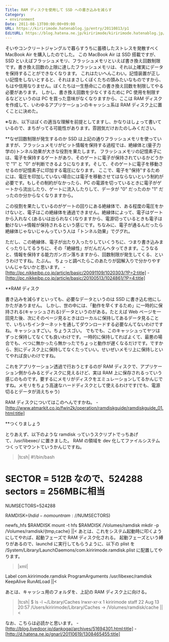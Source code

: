 ```yaml
---
Title: RAM ディスクを使用して SSD への書き込みを減らす
Category:
- environment
Date: 2011-08-13T00:00:00+09:00
URL: https://kiririmode.hatenablog.jp/entry/20110813/p1
EditURL: https://blog.hatena.ne.jp/kiririmode/kiririmode.hatenablog.jp/atom/entry/8454420450078210927
---
```



そいやコンクリートジャングルで暮らすうちに蓄積したストレスを発散すべく MacBook Air を購入したのでした。
この MacBook Air は SSD 搭載ですが、SSD といえばフラッシュメモリ、フラッシュメモリといえば書き換え回数制限です。書き換え回数の上限に達したフラッシュメモリは、それ以上確実にデータを保持することができなくなります。
これはたいへんこわい。記憶装置が正しい記憶をしないとすると、それはまさしくぼくたちの頭みたいなものですから、もはや信用なりません。ぼくたちは一生懸命にこの書き換え回数を制限してやる必要があります。
しかし、書き換え回数を少なくするために PC 使用を制限するなどというのは PC を買った意味がなくなりますから、ここは RAM ディスクを作成して、いわゆるアプリケーションのキャッシュ系は RAM ディスク上に置くことに決めた。

※なお、以下はぼくの適当な理解を前提としてますし、かなりはしょって書いているので、まちがってる可能性があります。雰囲気だけおたのしみください。

**なぜ回数制限が発生するのか
SSD は上記の通りフラッシュメモリを使っていますが、フラッシュメモリがビット情報を保持する過程では、絶縁体と(量子力学の)トンネル効果が大きな役割を果たします。
フラッシュメモリの記憶素子には、電子を保持するゲートがあり、そのゲートに電子が保持されているかどうかで "1" と "0" が判断できるようになります。そして、そのゲートに電子を移動させるのが記憶素子に印加する電圧になります。
ここで、電子を"保持"するためには、電圧を印加していない場合には電子を移動させてはならないという制約が必要です。もしその制約がなかったら、PC の電源を切っているときに電子がゲートから流出したり、ゲートに流入したりして、データが "0" だったのか "1" だったのか分からなくなりますから。

この役割を果たしているのがゲートの回りにある絶縁体で、ある程度の電圧をかけないと、電子はこの絶縁体を通過できません。絶縁体によって、電子はゲートから入れなく(あるいは出られなく)なりますから、電源切っているときも電子は動けない→情報が保持されるという感じです。ちなみに、電子が通るんだったら絶縁体じゃないじゃんっていう人は「トンネル効果」でググれ。


ただし、この絶縁体、電子が出たり入ったりしていくうちに、つまり書き込みまくったりしてるうちに、その「絶縁性」がだんだんヘタってきます。こうなると、情報を保持する能力ガンガン落ちますから、回数制限が発生してくる、というわけですね。たぶん。
ちょっと調べたらこのあたりが図解入りで分かりやすいんじゃないかと思います。
-[http://pc.nikkeibp.co.jp/article/basic/20091109/1020303/?P=2:title]
-[http://pc.nikkeibp.co.jp/article/basic/20100513/1024861/?P=4:title]

**RAM ディスク

書き込みを減らすといっても、必要なデータというのは SSD に書き込む他にしかたがありません。
しかし、世の中には、「動作を早くするため」に一時的に保持される(キャッシュされる)データというのがある。たとえば Web ページを一回見た後、次にそのページ見るときはローカルに保持してあるデータ見ることで、いちいちインターネットを通してダウンロードする必要なんてないわけですね。キャッシュすごい。ちょうスゴい。
でもでも、このキャッシュってヤツはずっと保持してなくても良いわけです。一時的に保持してればよくて、最悪の場合でも、べつに無かったら無かったでちょっと動作が遅くなるだけです。ですから、別にディスク上に保持してなくたっていい。せいぜいメモリ上に保持しといてやれば良いわけですね。

これをアプリケーション透過で行おうとするのが RAM ディスクで、アプリケーション側からみるとディスクに見えるけど、実は RAM 上に保存されるっていう感じのものです。要するにメモリがディスクをエミュレーションしてるかんじですね。メモリをちょう高速なハードディスクとして使えるわけです(でも、電源切るとデータが消えちゃう)

RAM ディスクについてはこのへんですかね。
-[http://www.atmarkit.co.jp/fwin2k/operation/ramdiskguide/ramdiskguide_01.html:title]

**つくりましょう

とりあえず、以下のような ramdisk っていうスクリプトでっちあげて、/usr/libexec/ に置きました。
RAM の領域を dev 化してファイルシステムつくってマウントていうかんじですね。
>|tcsh|
#!/bin/bash

# SECTOR = 512B なので、524288 sectors = 256MBに相当
NUMSECTORS=524288

RAMDISK=$(hdid -nomount ram://$NUMSECTORS)

newfs_hfs $RAMDISK
mount -t hfs $RAMDISK /Volumes/ramdisk
mkdir -p /Volumes/ramdisk/{tmp,cache}
||<
あとは、これをシステム起動時に叩くようにしてやれば、起動フェーズで RAM ディスク化される。
起動フェーズという縛りがあるので、launchd に実行してもらうように、以下の plist を /System/Library/LaunchDaemons/com.kiririmode.ramdisk.plist に配置してやります。
>|xml|
<?xml version="1.0" encoding="UTF-8"?>
<!DOCTYPE plist PUBLIC "-//Apple//DTD PLIST 1.0//EN" "http://www.apple.com/DTDs/PropertyList-1.0.dtd">
<plist version="1.0">
<dict>
    <key>Label</key>
    <string>com.kiririmode.ramdisk</string>
    <key>ProgramArguments</key>
    <array>
        <string>/usr/libexec/ramdisk</string>
    </array>
    <key>KeepAlive</key>
    <false/>
    <key>RunAtLoad</key>
    <true/>
</dict>
</plist>
||<

あとは、キャッシュ用のフォルダを、上記の RAM ディスク上に向ける。
>|tcsh|
$ ls -l ~/Library/Caches
lrwxr-xr-x  1 kiririmode  staff  22 Aug 13 20:57 /Users/kiririmode/Library/Caches -> /Volumes/ramdisk/cache
||<

なお、こちらは必読かと思います。
-[http://blog.livedoor.jp/dankogai/archives/51694301.html:title]
-[http://d.hatena.ne.jp/gnarl/20110619/1308465455:title]
